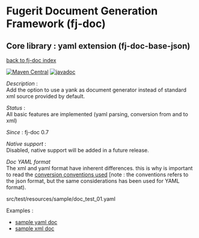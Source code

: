 # Fugerit Document Generation Framework (fj-doc)

## Core library : yaml extension (fj-doc-base-json)

[back to fj-doc index](../README.md)  

[![Maven Central](https://img.shields.io/maven-central/v/org.fugerit.java/fj-doc-base-yaml.svg)](https://mvnrepository.com/artifact/org.fugerit.java/fj-doc-base-yaml) 
[![javadoc](https://javadoc.io/badge2/org.fugerit.java/fj-doc-base-yaml/javadoc.svg)](https://javadoc.io/doc/org.fugerit.java/fj-doc-base-yaml)

*Description* :  
Add the option to use a yank as document generator instead of standard xml source provided by default.

*Status* :  
All basic features are implemented (yaml parsing, conversion from and to xml)

*Since* : fj-doc 0.7

*Native support*  :  
Disabled, native support will be added in a future release.

*Doc YAML format*  
The xml and yaml format have inherent differences. this is why is important to read the [conversion conventions used](../fj-doc-base-json/xml_conversion.md) [note : the conventions refers to the json format, but the same considerations has been used for YAML format).

src/test/resources/sample/doc_test_01.yaml

Examples : 
* [sample yaml doc](src/test/resources/sample/doc_test_01.yaml)
* [sample xml doc](src/test/resources/sample/doc_test_01.xml)